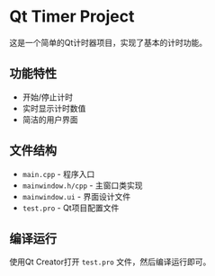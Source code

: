 # Qt Timer Project

这是一个简单的Qt计时器项目，实现了基本的计时功能。

## 功能特性

- 开始/停止计时
- 实时显示计时数值
- 简洁的用户界面

## 文件结构

- `main.cpp` - 程序入口
- `mainwindow.h/cpp` - 主窗口类实现
- `mainwindow.ui` - 界面设计文件
- `test.pro` - Qt项目配置文件

## 编译运行

使用Qt Creator打开 `test.pro` 文件，然后编译运行即可。